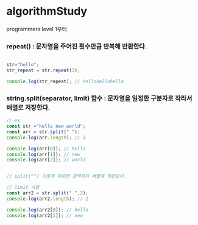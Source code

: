 # algorithmStudy
programmers level 1부터 


### repeat() : 문자열을 주어진 횟수만큼 반복해 반환한다. 

```javascript

str="hello";
str_repeat = str.repeat(3);

console.log(str_repeat); // hellohellohello


```



### string.split(separator, limit) 함수 : 문자열을 일정한 구분자로 작라서 배열로 저장한다.

```javascript
// ex.
const str ="hello new world";
const arr = str.split(" ");
console.log(arr.length); // 3

console.log(arr[0]); // hello
console.log(arr[1]); // new
console.log(arr[2]); // world


// split("") 이렇게 자르면 공백까지 배열에 저장된다.

// limit 사용
const arr2 = str.split(" ",2);
console.log(arr2.length); // 2

console.log(arr2[0]); // hello
console.log(arr2[1]); // new

```
